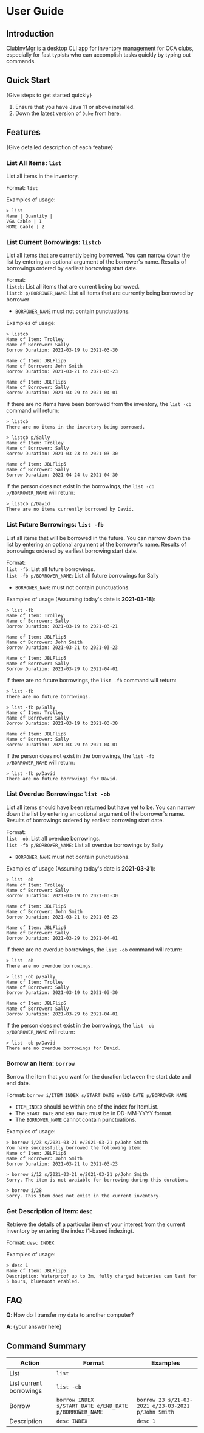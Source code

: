 # User Guide

## Introduction

ClubInvMgr is a desktop CLI app for inventory management for CCA clubs, especially for fast typists who can accomplish tasks quickly by typing out commands.

## Quick Start

{Give steps to get started quickly}

1. Ensure that you have Java 11 or above installed.
1. Down the latest version of `Duke` from [here](http://link.to/duke).

## Features 

{Give detailed description of each feature}

### List All Items: `list`
List all items in the inventory.

Format: `list`

Examples of usage:
```
> list
Name | Quantity	|
VGA Cable | 1 
HDMI Cable | 2
```


### List Current Borrowings: `listcb`
List all items that are currently being borrowed. You can narrow down the list by entering an optional argument of the borrower's name. Results of borrowings ordered by earliest borrowing start date.

Format:   
`listcb`: List all items that are current being borrowed.  
`listcb p/BORROWER_NAME`: List all items that are currently being borrowed by borrower
* `BORROWER_NAME` must not contain punctuations.

Examples of usage:
```
> listcb
Name of Item: Trolley
Name of Borrower: Sally
Borrow Duration: 2021-03-19 to 2021-03-30

Name of Item: JBLFlip5
Name of Borrower: John Smith
Borrow Duration: 2021-03-21 to 2021-03-23

Name of Item: JBLFlip5
Name of Borrower: Sally
Borrow Duration: 2021-03-29 to 2021-04-01
```
If there are no items have been borrowed from the inventory, the `list -cb` command will return:
```
> listcb
There are no items in the inventory being borrowed.
```

```
> listcb p/Sally
Name of Item: Trolley
Name of Borrower: Sally
Borrow Duration: 2021-03-23 to 2021-03-30

Name of Item: JBLFlip5
Name of Borrower: Sally
Borrow Duration: 2021-04-24 to 2021-04-30
```
If the person does not exist in the borrowings, the `list -cb p/BORROWER_NAME` will return:
```
> listcb p/David
There are no items currently borrowed by David.
```


### List Future Borrowings: `list -fb`
List all items that will be borrowed in the future. You can narrow down the list by entering an optional argument of the borrower's name. Results of borrowings ordered by earliest borrowing start date.

Format:   
`list -fb`: List all future borrowings.  
`list -fb p/BORROWER_NAME`: List all future borrowings for Sally
* `BORROWER_NAME` must not contain punctuations.

Examples of usage (Assuming today's date is **2021-03-18**):
```
> list -fb
Name of Item: Trolley
Name of Borrower: Sally
Borrow Duration: 2021-03-19 to 2021-03-21

Name of Item: JBLFlip5
Name of Borrower: John Smith
Borrow Duration: 2021-03-21 to 2021-03-23

Name of Item: JBLFlip5
Name of Borrower: Sally
Borrow Duration: 2021-03-29 to 2021-04-01
```
If there are no future borrowings, the `list -fb` command will return:
```
> list -fb
There are no future borrowings.
```

```
> list -fb p/Sally
Name of Item: Trolley
Name of Borrower: Sally
Borrow Duration: 2021-03-19 to 2021-03-30

Name of Item: JBLFlip5
Name of Borrower: Sally
Borrow Duration: 2021-03-29 to 2021-04-01
```
If the person does not exist in the borrowings, the `list -fb p/BORROWER_NAME` will return:
```
> list -fb p/David
There are no future borrowings for David.
```


### List Overdue Borrowings: `list -ob`
List all items should have been returned but have yet to be. You can narrow down the list by entering an optional argument of the borrower's name. Results of borrowings ordered by earliest borrowing start date.

Format:   
`list -ob`: List all overdue borrowings.  
`list -fb p/BORROWER_NAME`: List all overdue borrowings by Sally
* `BORROWER_NAME` must not contain punctuations.

Examples of usage (Assuming today's date is **2021-03-31**):
```
> list -ob
Name of Item: Trolley
Name of Borrower: Sally
Borrow Duration: 2021-03-19 to 2021-03-30

Name of Item: JBLFlip5
Name of Borrower: John Smith
Borrow Duration: 2021-03-21 to 2021-03-23

Name of Item: JBLFlip5
Name of Borrower: Sally
Borrow Duration: 2021-03-29 to 2021-04-01
```
If there are no overdue borrowings, the `list -ob` command will return:
```
> list -ob
There are no overdue borrowings.
```

```
> list -ob p/Sally
Name of Item: Trolley
Name of Borrower: Sally
Borrow Duration: 2021-03-19 to 2021-03-30

Name of Item: JBLFlip5
Name of Borrower: Sally
Borrow Duration: 2021-03-29 to 2021-04-01
```
If the person does not exist in the borrowings, the `list -ob p/BORROWER_NAME` will return:
```
> list -ob p/David
There are no overdue borrowings for David.
```


### Borrow an Item: `borrow`
Borrow the item that you want for the duration between the start date and end date.

Format: `borrow i/ITEM_INDEX s/START_DATE e/END_DATE p/BORROWER_NAME`
* `ITEM_INDEX` should be within one of the index for ItemList.
* The `START_DATE` and `END_DATE` must be in DD-MM-YYYY format.
* The `BORROWER_NAME` cannot contain punctuations.

Examples of usage:
```
> borrow i/23 s/2021-03-21 e/2021-03-21 p/John Smith
You have successfully borrowed the following item:
Name of Item: JBLFlip5
Name of Borrower: John Smith
Borrow Duration: 2021-03-21 to 2021-03-23
```

```
> borrow i/12 s/2021-03-21 e/2021-03-21 p/John Smith
Sorry. The item is not avaiable for borrowing during this duration.
```

```
> borrow i/28
Sorry. This item does not exist in the current inventory.
```

### Get Description of Item: `desc`
Retrieve the details of a particular item of your interest from the current inventory by entering the index (1-based indexing).

Format: `desc INDEX`

Examples of usage:
```
> desc 1
Name of Item: JBLFlip5
Description: Waterproof up to 3m, fully charged batteries can last for 5 hours, bluetooth enabled.
```

## FAQ

**Q**: How do I transfer my data to another computer? 

**A**: {your answer here}

## Command Summary

| Action                  | Format                                                 | Examples                                           |
|-------------------------|--------------------------------------------------------|----------------------------------------------------|
| List                    | `list`                                                 ||
| List current borrowings | `list -cb`                                             ||
| Borrow                  | `borrow INDEX s/START_DATE e/END_DATE p/BORROWER_NAME` | `borrow 23 s/21-03-2021 e/23-03-2021 p/John Smith` |
| Description             | `desc INDEX`                                           | `desc 1`                                           |

